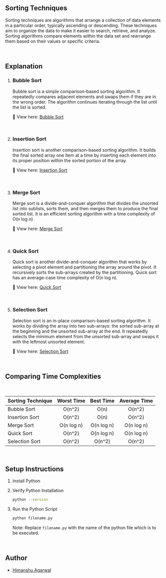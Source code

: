 ## **Sorting Techniques**

Sorting techniques are algorithms that arrange a collection of data elements in a particular order, typically ascending or descending. These techniques aim to organize the data to make it easier to search, retrieve, and analyze. Sorting algorithms compare elements within the data set and rearrange them based on their values or specific criteria.

<br />

## **Explanation**
1. ### **Bubble Sort**
    Bubble sort is a simple comparison-based sorting algorithm. It repeatedly compares adjacent elements and swaps them if they are in the wrong order. The algorithm continues iterating through the list until the list is sorted.

    🔗 View here: [Bubble Sort](./Bubble_Sort.py)

<br />

2. ### **Insertion Sort**
    Insertion sort is another comparison-based sorting algorithm. It builds the final sorted array one item at a time by inserting each element into its proper position within the sorted portion of the array.

    🔗 View here: [Insertion Sort](./Insertion_Sort.py)

<br />

3. ### **Merge Sort**
    Merge sort is a divide-and-conquer algorithm that divides the unsorted list into sublists, sorts them, and then merges them to produce the final sorted list. It is an efficient sorting algorithm with a time complexity of O(n log n)

    🔗 View here: [Merge Sort](./Merge_Sort.py)

<br />

4. ### **Quick Sort**
    Quick sort is another divide-and-conquer algorithm that works by selecting a pivot element and partitioning the array around the pivot. It recursively sorts the sub-arrays created by the partitioning. Quick sort has an average-case time complexity of O(n log n).

    🔗 View here: [Quick Sort](./Quick_Sort.py)

<br />

5. ### **Selection Sort**
    Selection sort is an in-place comparison-based sorting algorithm. It works by dividing the array into two sub-arrays: the sorted sub-array at the beginning and the unsorted sub-array at the end. It repeatedly selects the minimum element from the unsorted sub-array and swaps it with the leftmost unsorted element.

    🔗 View here: [Selection Sort](./Selection_Sort.py)

<br />

## **Comparing Time Complexities**
<br />

Sorting Technique | Worst Time | Best Time | Average Time
:--- | :---: | :---: | :---:
Bubble Sort | O(n^2) |  O(n) | O(n^2)
Insertion Sort | O(n^2) |  O(n) | O(n^2)
Merge Sort | O(n log n) | O(n log n) | O(n log n)
Quick Sort | O(n^2) |O(n log n) | O(n log n)
Selection Sort | O(n^2) | O(n^2) | O(n^2)

<br />

## **Setup Instructions**

1. Install Python
2. Verify Python Installation

    ```bash
    python --version
    ```

3. Run the Python Script
    ```bash
    python filename.py
    ```

    Note: Replace `filename.py` with the name of the python file which is to be executed.

<br />

## **Author**

- [Himanshu Agarwal](https://github.com/himanshu-03)